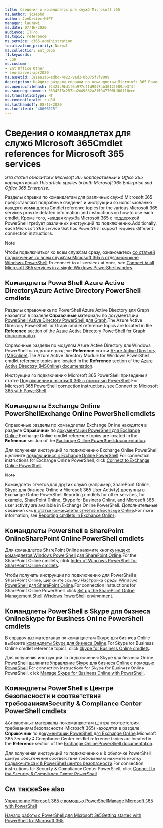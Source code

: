 ```yaml
---
title: Сведения о командлетах для служб Microsoft 365
ms.author: josephd
author: JoeDavies-MSFT
manager: laurawi
ms.date: 07/16/2020
audience: ITPro
ms.topic: reference
ms.service: o365-administration
localization_priority: Normal
ms.collection: Ent_O365
f1.keywords:
- CSH
ms.custom:
- Ent_Office_Other
- seo-marvel-apr2020
ms.assetid: 3a1ea1a6-edbd-4922-9ad3-0b075f7f9009
description: Найдите разделы справки по командлетам Microsoft 365 PowerShell для Azure AD, Exchange Online, SharePoint Online, Skype для бизнеса Online и соответствия требованиям безопасности &.
ms.openlocfilehash: 92423c9bd1f6a977c41d9077ab30122589ae374f
ms.sourcegitcommit: 8634215e257ba2d49832a8f5947700fd00f18ece
ms.translationtype: MT
ms.contentlocale: ru-RU
ms.lasthandoff: 08/10/2020
ms.locfileid: "46606025"
---
```

# <a name="cmdlet-references-for-microsoft-365-services"></a><span data-ttu-id="6e656-103">Сведения о командлетах для служб Microsoft 365</span><span class="sxs-lookup"><span data-stu-id="6e656-103">Cmdlet references for Microsoft 365 services</span></span>

<span data-ttu-id="6e656-104">*Эта статья относится к Microsoft 365 корпоративный и Office 365 корпоративный.*</span><span class="sxs-lookup"><span data-stu-id="6e656-104">*This article applies to both Microsoft 365 Enterprise and Office 365 Enterprise.*</span></span>

<span data-ttu-id="6e656-105">Разделы справки по командлетам для различных служб Microsoft 365 предоставляют подробные сведения и инструкции по использованию каждого командлета.</span><span class="sxs-lookup"><span data-stu-id="6e656-105">Cmdlet reference topics for the various Microsoft 365 services provide detailed information and instructions on how to use each cmdlet.</span></span> <span data-ttu-id="6e656-106">Кроме того, каждая служба Microsoft 365 с поддержкой PowerShell требует различных инструкций по подключению.</span><span class="sxs-lookup"><span data-stu-id="6e656-106">Additionally, each Microsoft 365 service that has PowerShell support requires different connection instructions.</span></span>
  
> [!NOTE]
> <span data-ttu-id="6e656-107">Чтобы подключиться ко всем службам сразу, ознакомьтесь [со статьей подключение ко всем службам Microsoft 365 в отдельном окне Windows PowerShell](connect-to-all-office-365-services-in-a-single-windows-powershell-window.md).</span><span class="sxs-lookup"><span data-stu-id="6e656-107">To connect to all services at once, see [Connect to all Microsoft 365 services in a single Windows PowerShell window](connect-to-all-office-365-services-in-a-single-windows-powershell-window.md).</span></span> 
  
## <a name="azure-active-directory-powershell-cmdlets"></a><span data-ttu-id="6e656-108">Командлеты PowerShell Azure Active Directory</span><span class="sxs-lookup"><span data-stu-id="6e656-108">Azure Active Directory PowerShell cmdlets</span></span>

<span data-ttu-id="6e656-109">Разделы справочника по PowerShell Azure Active Directory для Graph находятся в разделе **Справочные** материалы по [документации PowerShell Active Directory PowerShell для Graph](https://docs.microsoft.com/powershell/azure/active-directory/install-adv2?view=azureadps-2.0).</span><span class="sxs-lookup"><span data-stu-id="6e656-109">The Azure Active Directory PowerShell for Graph cmdlet reference topics are located in the **Reference** section of the [Azure Active Directory PowerShell for Graph documentation](https://docs.microsoft.com/powershell/azure/active-directory/install-adv2?view=azureadps-2.0).</span></span>

<span data-ttu-id="6e656-110">Справочные разделы по модулям Azure Active Directory для Windows PowerShell находятся в разделе **Reference** статьи [Azure Active Directory (MSOnline)](https://docs.microsoft.com/powershell/azure/active-directory/overview?view=azureadps-1.0).</span><span class="sxs-lookup"><span data-stu-id="6e656-110">The Azure Active Directory Module for Windows PowerShell cmdlet reference topics are located in the **Reference** section of the [Azure Active Directory (MSOnline) documentation](https://docs.microsoft.com/powershell/azure/active-directory/overview?view=azureadps-1.0).</span></span>

<span data-ttu-id="6e656-111">Инструкции по подключению Microsoft 365 PowerShell приведены в статье [Подключение к microsoft 365 с помощью PowerShell](connect-to-office-365-powershell.md).</span><span class="sxs-lookup"><span data-stu-id="6e656-111">For Microsoft 365 PowerShell connection instructions, see [Connect to Microsoft 365 with PowerShell](connect-to-office-365-powershell.md).</span></span>
  
## <a name="exchange-online-powershell-cmdlets"></a><span data-ttu-id="6e656-112">Командлеты Exchange Online PowerShell</span><span class="sxs-lookup"><span data-stu-id="6e656-112">Exchange Online PowerShell cmdlets</span></span>

<span data-ttu-id="6e656-113">Справочные разделы по командлетам Exchange Online находятся в разделе **Справочник** по [документации PowerShell для Exchange Online](https://docs.microsoft.com/powershell/exchange/exchange-online/exchange-online-powershell?view=exchange-ps).</span><span class="sxs-lookup"><span data-stu-id="6e656-113">Exchange Online cmdlet reference topics are located in the **Reference** section of the [Exchange Online PowerShell documentation](https://docs.microsoft.com/powershell/exchange/exchange-online/exchange-online-powershell?view=exchange-ps).</span></span>
  
<span data-ttu-id="6e656-114">Для получения инструкций по подключению Exchange Online PowerShell щелкните [подключиться к Exchange Online PowerShell](https://go.microsoft.com/fwlink/p/?LinkId=396554).</span><span class="sxs-lookup"><span data-stu-id="6e656-114">For connection instructions for Exchange Online PowerShell, click [Connect to Exchange Online PowerShell](https://go.microsoft.com/fwlink/p/?LinkId=396554).</span></span>
  
> [!NOTE]
> <span data-ttu-id="6e656-115">Командлеты отчетов для других служб (например, SharePoint Online, Skype для бизнеса Online и Microsoft 365 User Activity) доступны в Exchange Online PowerShell.</span><span class="sxs-lookup"><span data-stu-id="6e656-115">Reporting cmdlets for other services, for example, SharePoint Online, Skype for Business Online, and Microsoft 365 user activity are available in Exchange Online PowerShell.</span></span> <span data-ttu-id="6e656-116">Дополнительные сведения см. [в статье командлеты отчетов в Exchange Online](https://go.microsoft.com/fwlink/p/?LinkId=691595).</span><span class="sxs-lookup"><span data-stu-id="6e656-116">For more information, see [Reporting cmdlets in Exchange Online](https://go.microsoft.com/fwlink/p/?LinkId=691595).</span></span> 
  
## <a name="sharepoint-online-powershell-cmdlets"></a><span data-ttu-id="6e656-117">Командлеты PowerShell в SharePoint Online</span><span class="sxs-lookup"><span data-stu-id="6e656-117">SharePoint Online PowerShell cmdlets</span></span>

<span data-ttu-id="6e656-118">Для командлетов SharePoint Online нажмите кнопку [индекс командлетов Windows PowerShell для SharePoint Online](https://go.microsoft.com/fwlink/p/?LinkId=691476).</span><span class="sxs-lookup"><span data-stu-id="6e656-118">For the SharePoint Online cmdlets, click [Index of Windows PowerShell for SharePoint Online cmdlets](https://go.microsoft.com/fwlink/p/?LinkId=691476).</span></span>
  
<span data-ttu-id="6e656-119">Чтобы получить инструкции по подключению для PowerShell в SharePoint Online, щелкните ссылку [Настройка среды Windows PowerShell для SharePoint Online](https://go.microsoft.com/fwlink/p/?LinkId=691603).</span><span class="sxs-lookup"><span data-stu-id="6e656-119">For connection instructions for SharePoint Online PowerShell, click [Set up the SharePoint Online Management Shell Windows PowerShell environment](https://go.microsoft.com/fwlink/p/?LinkId=691603).</span></span>
  
## <a name="skype-for-business-online-powershell-cmdlets"></a><span data-ttu-id="6e656-120">Командлеты PowerShell в Skype для бизнеса Online</span><span class="sxs-lookup"><span data-stu-id="6e656-120">Skype for Business Online PowerShell cmdlets</span></span>

<span data-ttu-id="6e656-121">В справочных материалах по командлетам Skype для бизнеса Online выберите [командлеты Skype для бизнеса Online](https://technet.microsoft.com/library/mt228132.aspx).</span><span class="sxs-lookup"><span data-stu-id="6e656-121">For Skype for Business Online cmdlet reference topics, click [Skype for Business Online cmdlets](https://technet.microsoft.com/library/mt228132.aspx).</span></span>
  
<span data-ttu-id="6e656-122">Для получения инструкций по подключению Skype для бизнеса Online PowerShell щелкните [Управление Skype для бизнеса Online с помощью PowerShell](manage-skype-for-business-online-with-office-365-powershell.md).</span><span class="sxs-lookup"><span data-stu-id="6e656-122">For connection instructions for Skype for Business Online PowerShell, click [Manage Skype for Business Online with PowerShell](manage-skype-for-business-online-with-office-365-powershell.md).</span></span>

## <a name="security-amp-compliance-center-powershell-cmdlets"></a><span data-ttu-id="6e656-123">Командлеты PowerShell в Центре безопасности и соответствия требованиям</span><span class="sxs-lookup"><span data-stu-id="6e656-123">Security &amp; Compliance Center PowerShell cmdlets</span></span>

<span data-ttu-id="6e656-124">&amp;Справочные материалы по командлетам центра соответствия требованиям безопасности (Microsoft 365) находятся в разделе **Справочник** по [документации PowerShell для Exchange Online](https://docs.microsoft.com/powershell/exchange/exchange-online/exchange-online-powershell?view=exchange-ps).</span><span class="sxs-lookup"><span data-stu-id="6e656-124">Microsoft 365 Security &amp; Compliance Center cmdlet reference topics are located in the **Reference** section of the [Exchange Online PowerShell documentation](https://docs.microsoft.com/powershell/exchange/exchange-online/exchange-online-powershell?view=exchange-ps).</span></span>
  
<span data-ttu-id="6e656-125">Для получения инструкций по подключению к &amp; оболочке PowerShell центра обеспечения соответствия требованиям нажмите кнопку [подключиться к &amp; PowerShell центра безопасности](https://docs.microsoft.com/powershell/exchange/connect-to-scc-powershell?view=exchange-ps).</span><span class="sxs-lookup"><span data-stu-id="6e656-125">For connection instructions for Security &amp; Compliance Center PowerShell, click [Connect to the Security &amp; Compliance Center PowerShell](https://docs.microsoft.com/powershell/exchange/connect-to-scc-powershell?view=exchange-ps).</span></span>


  
## <a name="see-also"></a><span data-ttu-id="6e656-126">См. также</span><span class="sxs-lookup"><span data-stu-id="6e656-126">See also</span></span>

[<span data-ttu-id="6e656-127">Управление Microsoft 365 с помощью PowerShell</span><span class="sxs-lookup"><span data-stu-id="6e656-127">Manage Microsoft 365 with PowerShell</span></span>](manage-office-365-with-office-365-powershell.md)
  
[<span data-ttu-id="6e656-128">Начало работы с PowerShell для Microsoft 365</span><span class="sxs-lookup"><span data-stu-id="6e656-128">Getting started with PowerShell for Microsoft 365</span></span>](getting-started-with-office-365-powershell.md)

